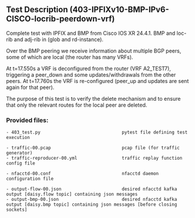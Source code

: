 ## Test Description (403-IPFIXv10-BMP-IPv6-CISCO-locrib-peerdown-vrf)

Complete test with IPFIX and BMP from Cisco IOS XR 24.4.1. BMP and loc-rib and adj-rib in (glob and rd-instance). 

Over the BMP peering we receive information about multiple BGP peers, some of which are local (the router has many VRFs).

At t=17.550s a VRF is deconfigured from the router (VRF A2_TEST7), triggering a peer_down and some updates/withdrawals from the other peers.
At t=17.760s the VRF is re-configured (peer_up and updates are sent again for that peer).

The purpose of this test is to verify the delete mechanism and to ensure that only the relevant routes for the local peer are deleted.

### Provided files:
```
- 403_test.py                               pytest file defining test execution

- traffic-00.pcap                           pcap file (for traffic generator)
- traffic-reproducer-00.yml                 traffic replay function config file

- nfacctd-00.conf                           nfacctd daemon configuration file

- output-flow-00.json                       desired nfacctd kafka output [daisy.flow topic] containing json messages
- output-bmp-00.json                        desired nfacctd kafka output [daisy.bmp topic] containing json messages [before closing sockets]
```
